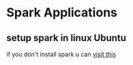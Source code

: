 # Spark Applications
## setup spark in linux Ubuntu
if you don't install spark u can [visit this](https://medium.com/@josemarcialportilla/installing-scala-and-spark-on-ubuntu-5665ee4b62b1)
